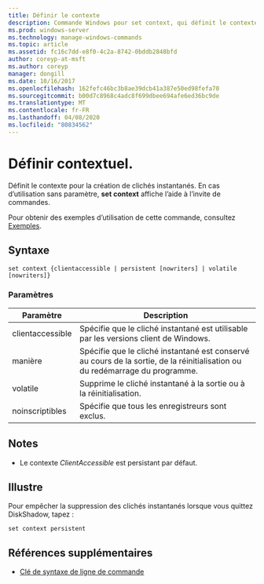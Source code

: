 ```yaml
---
title: Définir le contexte
description: Commande Windows pour set context, qui définit le contexte pour la création de clichés instantanés.
ms.prod: windows-server
ms.technology: manage-windows-commands
ms.topic: article
ms.assetid: fc16c7dd-e8f0-4c2a-8742-0bddb2848bfd
author: coreyp-at-msft
ms.author: coreyp
manager: dongill
ms.date: 10/16/2017
ms.openlocfilehash: 162fefc46bc3b8ae39dcb41a387e50ed98fefa70
ms.sourcegitcommit: b00d7c8968c4adc8f699dbee694afe6ed36bc9de
ms.translationtype: MT
ms.contentlocale: fr-FR
ms.lasthandoff: 04/08/2020
ms.locfileid: "80834562"
---
```

# <a name="set-contex"></a>Définir contextuel.

Définit le contexte pour la création de clichés instantanés. En cas d’utilisation sans paramètre, **set context** affiche l’aide à l’invite de commandes.

Pour obtenir des exemples d’utilisation de cette commande, consultez [Exemples](#BKMK_examples).

## <a name="syntax"></a>Syntaxe

```
set context {clientaccessible | persistent [nowriters] | volatile [nowriters]}
```

### <a name="parameters"></a>Paramètres

|Paramètre|Description|
|---------|-----------|
|clientaccessible|Spécifie que le cliché instantané est utilisable par les versions client de Windows.|
|manière|Spécifie que le cliché instantané est conservé au cours de la sortie, de la réinitialisation ou du redémarrage du programme.|
|volatile|Supprime le cliché instantané à la sortie ou à la réinitialisation.|
|noinscriptibles|Spécifie que tous les enregistreurs sont exclus.|

## <a name="remarks"></a>Notes

-   Le contexte *ClientAccessible* est persistant par défaut.

## <a name="examples"></a><a name=BKMK_examples></a>Illustre

Pour empêcher la suppression des clichés instantanés lorsque vous quittez DiskShadow, tapez :
```
set context persistent
```

## <a name="additional-references"></a>Références supplémentaires

- [Clé de syntaxe de ligne de commande](command-line-syntax-key.md)